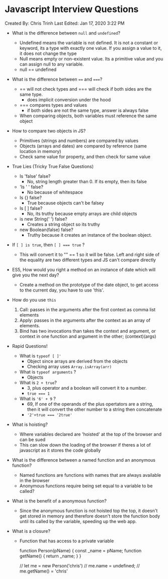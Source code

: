 # Javascript Interview Questions

Created By: Chris Trinh
Last Edited: Jan 17, 2020 3:22 PM

- What is the difference between `null` and `undefined`?
    - Undefined means the variable is not defined. It is not a constant or keyword, its a type with exactly one value. If you assign a value to it, it does not change the type
    - Null means empty or non-existent value. Its a primitive value  and you can assign null to any variable.
    - null == undefined
- What is the difference between `==` and `===`?
    - == will not check types and === will check if both sides are the same type.
        - does implicit conversion under the hood
    - === compares types and values
        - if both sides are not the same type, answer is always false
    - When comparing objects, both variables must reference the same object
- How to compare two objects in JS?
    - Primitives (strings and numbers) are compared by values
    - Objects (arrays and dates) are compared by reference (same location in memory)
    - Check same value for property, and then check for same value

- True Lies (Tricky True False Questions)
    - Is 'false' false?
        - No, string length greater than 0. If its empty, then its false
    - 'Is '    ' false?
        - No because of whitespace
    - Is {} false?
        - True because objects can't be falsey
    - Is [ ] false?
        - No, its truthy because empty arrays are child objects
    - is new String(' ') false?
        - Creates a string object so its truthy
    - new Boolean(false) false?
        - Truthy because it creates an instance of the boolean object.
- If `[ ] is true`, then `[ ] === true` ?
    - This will convert it to "" == 1 so it will be false. Left and right side of the equality are two different types and JS can't compare directly
- ES5, How would you right a method on an instance of date which will give you the next day?
    - Create a method on the prototype of the date object, to get access to the current day, you have to use 'this'.
- How do you use `this`
    1. Call: passes in the arguments after the first context as comma list elements
    2. Apply: passes in the arguments after the context as an array of elements.
    3. Bind has two invocations than takes the context and argument, or context in one function and argument in the other; (context)(args)
- Rapid Questions!
    - What is `typeof [ ]'`
        - Object since arrays are derived from the objects
        - Checking array uses `Array.isArray(arr)`
    - What is `typeof arguments` ?
        - Objects
    - What is `2 + true`?
        - 3, plus operator and a boolean will convert it to a number.
        - `true === 1`
    - What is `'6' + 9` ?
        - 69, If one of the operands of the plus opertators are a string, then it will convert the other number to a string then concatenate
        - `'2'+true === '2true'`
- What is hoisting?
    - Where variables declared are 'hoisted' at the top of the browser and can be sued
    - This can slow down the loading of the browser if theres a lot of javascript as it stores the code globally
- What is the difference between a named function and an anonymous function?
    - Named functions are functions with names that are always available in the browser
    - Anonymous functions require being set equal to a variable to be called?
- What is the benefit of a anonymous function?
    - Since the anonymous function is not hoisted top the top, it doesn't get stored in memory and therefore doesn't store the function body until its called by the variable, speeding up the web app.
- What is a closure?
    - Function that has access to a private variable

        function Person(pName) { 
        	const _name = pName;
        	function getName() { 
        		return _name;
        	}
        }
        
        // let me = new Person('chris')
        // me.name = undefined;
        // me.getName() = 'chris'
